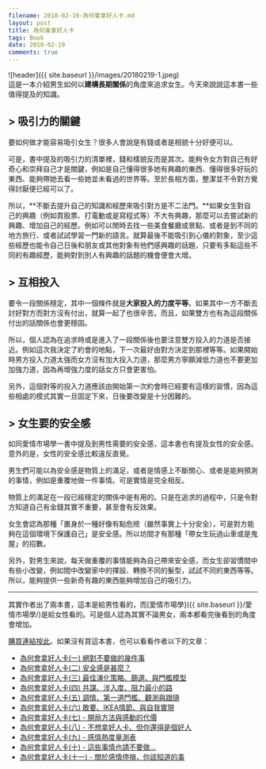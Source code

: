 ```yaml
---
filename: 2018-02-19-為何會拿好人卡.md
layout: post
title: 為何會拿好人卡
tags: Book
date: 2018-02-19
comments: true
---
```


![header]({{ site.baseurl }}/images/20180219-1.jpeg)  
這是一本介紹男生如何以**建構長期關係**的角度來追求女生。今天來說說這本書一些值得提及的知識。

## > 吸引力的關鍵

要如何做才能容易吸引女生？很多人會說是有錢或者是相貌十分好便可以。

可是，書中提及的吸引力的清單裡，錢和樣貌反而是其次。能夠令女方對自己有好奇心和崇拜自己才是關鍵，例如是自己懂得很多她有興趣的東西、懂得很多好玩的東西、能夠帶她去看一些她並未看過的世界等。至於長相方面，整潔並不令對方覺得討厭便已經可以了。

所以，**不斷去提升自己的知識和經歷來吸引對方是不二法門。**如果女生對自己的興趣（例如買股票、打電動或是寫程式等）不大有興趣，那麼可以去嘗試新的興趣、增加自己的經歷。例如可以閒時去找一些美食餐廳或景點、或者是到不同的地方旅行、或者試試學習一門新的語言。就算最後不能吸引到心儀的對象，至少這些經歷也能令自己日後和朋友或其他對象有他們感興趣的話題，只要有多點這些不同的有趣經歷，能夠對到別人有興趣的話題的機會便會大增。

## > 互相投入

要令一段關係穩定，其中一個條件就是**大家投入的力度平等**。如果其中一方不斷去討好對方而對方沒有付出，就算一起了也很辛苦。而且，如果雙方也有為這段關係付出的話關係也會更穩固。

所以，個人認為在追求時或是進入了一段關係後也要注意雙方投入的力道是否接近。例如這次我決定了約會的地點，下一次最好由對方決定到那裡等等。如果開始時男方投入力道太強而女方沒有加大投入力道，那麼男方寧願減低力道也不要更加加強力道，因為再增強力度的話女方只會更害怕。

另外，這個對等的投入力道應該由開始第一次約會時已經要有這樣的習慣，因為這些相處的模式其實一旦固定下來，日後要改變是十分困難的。

## > 女生要的安全感

如同愛情市場學一書中提及到男性需要的安全感，這本書也有提及女性的安全感。意外的是，女性的安全感比較違反直覺。

男生們可能以為安全感是物質上的滿足，或者是情感上不斷關心、或者是能夠預測的事情，例如是重覆地做一件事情。可是實情是完全相反。

物質上的滿足在一段已經穩定的關係中是有用的。只是在追求的過程中，只是令對方知道自己有金錢其實不重要，甚至會有反效果。

女生會認為那種「置身於一種好像有點危險（雖然事實上十分安全），可是對方能夠在這個環境下保護自己」是安全感。所以坊間才有那種「帶女生玩過山車或是鬼屋」的招數。

另外，對男生來說，每天做重覆的事情能夠為自己帶來安全感，而女生卻習慣間中有些小改變，例如間中改變家中的擇設、轉換不同的髮型，試試不同的東西等等。所以，能夠提供一些新奇有趣的東西能夠增加自己的吸引力。

---

其實作者出了兩本書，這本是給男性看的，而[愛情市場學]({{ site.baseurl }}/愛情市場學/)是給女性看的。可是個人認為其實不論男女，兩本都看完後看到的角度會增加。

[購買連結按此](https://readmoo.com/book/210030895000101)。如果沒有買這本書，也可以看看作者以下的文章：
* [為何會拿好人卡(一) 絕對不要做的幾件事](https://www.darencademy.com/article/view/id/7760)
* [為何會拿好人卡(二) 安全感是甚麼？](https://www.darencademy.com/article/view/id/8101)
* [為何會拿好人卡(三) 最佳演化策略、篩選、與門檻模型](https://www.darencademy.com/article/view/id/8573)
* [為何會拿好人卡(四) 共謀、涉入度、阻力最小的路](https://www.darencademy.com/article/view/id/8922)
* [為何會拿好人卡(五) 調情、第一道門檻、觀測與跟隨](https://www.darencademy.com/article/view/id/10181)
* [為何會拿好人卡(六) 敢要、IKEA情節、與自我實現](https://www.darencademy.com/article/view/id/11122)
* [為何會拿好人卡(七) - 開局方法與感動的代價](https://www.darencademy.com/article/view/id/11745)
* [為何會拿好人卡(八) - 不想拿好人卡、但你還得是個好人](https://www.darencademy.com/article/view/id/11996)
* [為何會拿好人卡(九) - 感情熱度量測表](https://www.darencademy.com/article/view/id/12416)
* [為何會拿好人卡(十) - 這些事情也請不要做…](https://www.darencademy.com/article/view/id/13044)
* [為何會拿好人卡(十一) - 關於感情停損，你該知道的事](https://www.darencademy.com/article/view/id/13870)